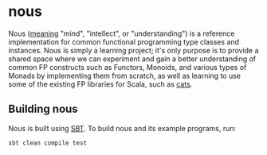 # nous
Nous ([meaning](http://en.wikipedia.org/wiki/Nous) "mind", "intellect", or "understanding") is a
reference implementation for common functional programming type classes and instances.
Nous is simply a learning project; it's only purpose is to provide a shared space
where we can experiment and gain a better understanding of common FP constructs such as Functors,
Monoids, and various types of Monads by implementing them from scratch, as well as learning
to use some of the existing FP libraries for Scala, such as [cats](https://github.com/non/cats).

## Building nous

Nous is built using [SBT](http://www.scala-sbt.org/).  To build
nous and its example programs, run: 

    sbt clean compile test


